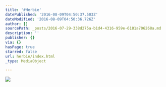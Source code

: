 ```yaml
---
title: '#Herbie'
datePublished: '2016-08-09T04:50:37.503Z'
dateModified: '2016-08-09T04:50:36.726Z'
author: []
sourcePath: _posts/2016-07-29-338d275a-b1d4-4316-959e-6181a706268a.md
description: ''
publisher: {}
via: {}
hasPage: true
starred: false
url: herbie/index.html
_type: MediaObject

---
```

![](https://the-grid-user-content.s3-us-west-2.amazonaws.com/cd484ce7-11b0-42d1-9cb6-7c88aa85b16d.jpg)
